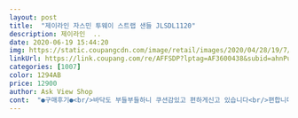 ```yaml
---
layout: post 
title:  "제이라인 자스민 투웨이 스트랩 샌들 JLSDL1120" 
description: 제이라인  ..
date: 2020-06-19 15:44:20 
img: https://static.coupangcdn.com/image/retail/images/2020/04/28/19/7/51acecf5-de7e-40ad-9347-daedbe9984f7.jpg 
linkUrl: https://link.coupang.com/re/AFFSDP?lptag=AF3600438&subid=ahnPublicAsk&pageKey=1524391232&itemId=2615574353&vendorItemId=70606615097&traceid=V0-113-8eeb61710faee198 
categories: [1007] 
color: 1294AB 
price: 12900 
author: Ask View Shop 
cont:  "●구매후기●<br/>바닥도 부들부들하니 쿠션감있고 편하게신고 있습니다<br/>편합니다<br/>" 
---
```

